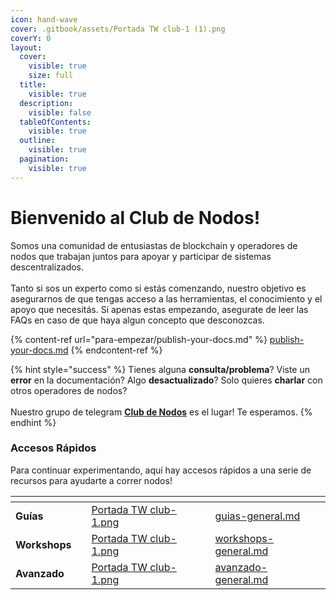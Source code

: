 ```yaml
---
icon: hand-wave
cover: .gitbook/assets/Portada TW club-1 (1).png
coverY: 0
layout:
  cover:
    visible: true
    size: full
  title:
    visible: true
  description:
    visible: false
  tableOfContents:
    visible: true
  outline:
    visible: true
  pagination:
    visible: true
---
```


# Bienvenido al Club de Nodos!

Somos una comunidad de entusiastas de blockchain y operadores de nodos que trabajan juntos para apoyar y participar de sistemas descentralizados. \
\
Tanto si sos un experto como si estás comenzando, nuestro objetivo es asegurarnos de que tengas acceso a las herramientas, el conocimiento y el apoyo que necesitás. Si apenas estas empezando, asegurate de leer las FAQs en caso de que haya algun concepto que desconozcas.

{% content-ref url="para-empezar/publish-your-docs.md" %}
[publish-your-docs.md](para-empezar/publish-your-docs.md)
{% endcontent-ref %}

{% hint style="success" %}
Tienes alguna **consulta/problema**? Viste un **error** en la documentación? Algo **desactualizado**? Solo quieres **charlar** con otros operadores de nodos?\
\
Nuestro grupo de telegram [**Club de Nodos**](https://t.me/SEED\_Nodes) es el lugar! Te esperamos.
{% endhint %}

### Accesos Rápidos

Para continuar experimentando, aquí hay accesos rápidos a una serie de recursos para ayudarte a correr nodos!&#x20;

<table data-view="cards"><thead><tr><th></th><th></th><th data-hidden data-card-cover data-type="files"></th><th data-hidden></th><th data-hidden data-card-target data-type="content-ref"></th></tr></thead><tbody><tr><td><strong>Guías</strong></td><td></td><td><a href=".gitbook/assets/Portada TW club-1.png">Portada TW club-1.png</a></td><td></td><td><a href="guias/guias-general.md">guias-general.md</a></td></tr><tr><td><strong>Workshops</strong></td><td></td><td><a href=".gitbook/assets/Portada TW club-1.png">Portada TW club-1.png</a></td><td></td><td><a href="workshops-y-clases/workshops-general.md">workshops-general.md</a></td></tr><tr><td><strong>Avanzado</strong></td><td></td><td><a href=".gitbook/assets/Portada TW club-1.png">Portada TW club-1.png</a></td><td></td><td><a href="avanzado/avanzado-general.md">avanzado-general.md</a></td></tr></tbody></table>
